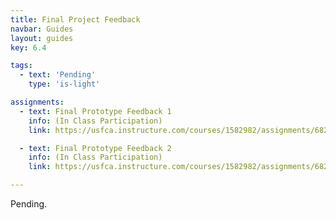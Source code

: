 ```yaml
---
title: Final Project Feedback
navbar: Guides
layout: guides
key: 6.4

tags:
  - text: 'Pending'
    type: 'is-light'

assignments:
  - text: Final Prototype Feedback 1
    info: (In Class Participation)
    link: https://usfca.instructure.com/courses/1582982/assignments/6821973

  - text: Final Prototype Feedback 2
    info: (In Class Participation)
    link: https://usfca.instructure.com/courses/1582982/assignments/6821974

---
```


Pending.
